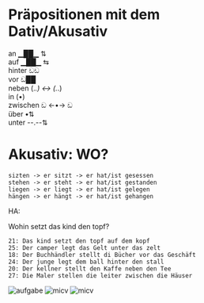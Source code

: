 # Präpositionen mit dem Dativ/Akusativ

an ▁██▁ ⇅ <br/>
auf ▁██▁ ⇆ <br/>
hinter ඩඩ <br/>
vor   ඩ██ <br/>
neben (._.) <-> (._.) <br/>
in (•) <br/>
zwischen ඩ <-•-> ඩ <br/>
über	__•__⇅ <br/>
unter --.--⇅ <br/>

# Akusativ: WO?

	sizten -> er sitzt -> er hat/ist gesessen
	stehen -> er steht -> er hat/ist gestanden
	liegen -> er liegt -> er hat/ist gelegen
	hängen -> er hängt -> er hat/ist gehangen

HA:

Wohin setzt das kind den topf?

	21: Das kind setzt den topf auf dem kopf
	25: Der camper legt das Gelt unter das zelt
	18: Der Buchhändler stellt di Bücher vor das Geschäft
	24: Der junge legt dem ball hinter den stall
	20: Der kellner stellt den Kaffe neben den Tee
	27: Die Maler stellen die leiter zwischen die Häuser
![aufgabe](https://cloud9.edupage.org/cloud?z%3AyvphzHOEOoYCHcMfN8UysMPGsoXhMwsiuP9k%2FGBOYM4mOVevl787w6JrHZYUJ7M7PwZTYwoK85XZtvrmtPoNdNemmPTKBKmVIujRKNjAEAs%3D)
![micv](https://cloud9.edupage.org/cloud?z%3AxxhqUfTs1TytVsdd3re1KiEXN5QqXZB4piGxINJfZU2Etr160UcnAlih3im0TdOnVVaKbTIxEUpk4ZqH1%2Fs8L3g%2B6N2dnfBg%2BXrEof3dA2g%3D)
![micv](https://cloud1i.edupage.org/cloud?z%3AWAaLJZeEjxyktxzUXPJYHbPFuEYZFPw%2BpHTCy%2FB1oYrvdzGrBl5trz%2FlpI29plX3)
